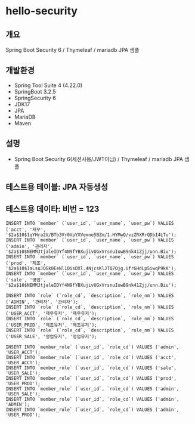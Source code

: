 # hello-security

## 개요

Spring Boot Security 6 / Thymeleaf / mariadb JPA 샘플

## 개발환경

- Spring Tool Suite 4 (4.22.0)
- SpringBoot 3.2.5
- SpringSecurity 6
- JDK17
- JPA
- MariaDB
- Maven

## 설명

- Spring Boot Security 6(세션사용/JWT아님) / Thymeleaf / mariadb JPA 샘플

## 테스트용 테이블: JPA 자동생성

## 테스트용 데이타: 비번 = 123

```
INSERT INTO `member` (`user_id`, `user_name`, `user_pw`) VALUES ('acct', '재무', '$2a$10$1qYHra2V/BTb3Vr0VpYXVemne5BZm/1.HYMwQ/vzZRXRrQDbI4LTu');
INSERT INTO `member` (`user_id`, `user_name`, `user_pw`) VALUES ('admin', '관리자', '$2a$10$NEMMJtjaleIDYf4N9fYBXujivUGxVrsnuIowB9nk41Zjj/unn.Biu');
INSERT INTO `member` (`user_id`, `user_name`, `user_pw`) VALUES ('prod', '제조', '$2a$10$IaLsuJQGk0EeNl1QisDXl.4NjcsKlJTQ7Qjg.UfrGHdLp5iwqP9kK');
INSERT INTO `member` (`user_id`, `user_name`, `user_pw`) VALUES ('sale', '영업', '$2a$10$NEMMJtjaleIDYf4N9fYBXujivUGxVrsnuIowB9nk41Zjj/unn.Biu');

INSERT INTO `role` (`role_cd`, `description`, `role_nm`) VALUES ('ADMIN', '관리자', '관리자');
INSERT INTO `role` (`role_cd`, `description`, `role_nm`) VALUES ('USER_ACCT', '재무유저', '재무유저');
INSERT INTO `role` (`role_cd`, `description`, `role_nm`) VALUES ('USER_PROD', '제조유저', '제조유저');
INSERT INTO `role` (`role_cd`, `description`, `role_nm`) VALUES ('USER_SALE', '영업유저', '영업유저');

INSERT INTO `member_role` (`user_id`, `role_cd`) VALUES ('admin', 'USER_ACCT');
INSERT INTO `member_role` (`user_id`, `role_cd`) VALUES ('acct', 'USER_ACCT');
INSERT INTO `member_role` (`user_id`, `role_cd`) VALUES ('sale', 'USER_SALE');
INSERT INTO `member_role` (`user_id`, `role_cd`) VALUES ('prod', 'USER_PROD');
INSERT INTO `member_role` (`user_id`, `role_cd`) VALUES ('admin', 'USER_SALE');
INSERT INTO `member_role` (`user_id`, `role_cd`) VALUES ('admin', 'ADMIN');
INSERT INTO `member_role` (`user_id`, `role_cd`) VALUES ('admin', 'USER_PROD');
```
